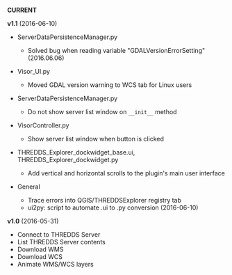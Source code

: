 **CURRENT**

**v1.1** (2016-06-10)

* ServerDataPersistenceManager.py
    - Solved bug when reading variable "GDALVersionErrorSetting" (2016.06.06)


* Visor_UI.py
    - Moved GDAL version warning to WCS tab for Linux users


* ServerDataPersistenceManager.py
    - Do not show server list window on `__init__` method


* VisorController.py
    - Show server list window when button is clicked


* THREDDS_Explorer_dockwidget_base.ui, THREDDS_Explorer_dockwidget.py
    - Add vertical and horizontal scrolls to the plugin's main user interface


* General
  - Trace errors into QGIS/THREDDSExplorer registry tab
  - ui2py: script to automate .ui to .py conversion (2016-06-10)

**v1.0** (2016-05-31)

* Connect to THREDDS Server
* List THREDDS Server contents
* Download WMS
* Download WCS
* Animate WMS/WCS layers
